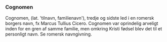 ### Cognomen


Cognomen, (lat. 'tilnavn, familienavn'), tredje og sidste led i en romersk borgers navn, fx Marcus Tullius Cicero. Cognomen var oprindelig arveligt inden for en gren af samme familie, men omkring Kristi fødsel blev det til et personligt navn. Se romersk navngivning.
